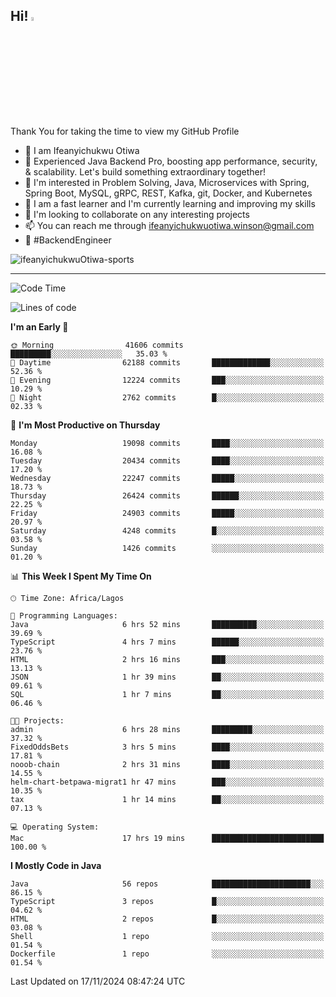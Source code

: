 <!-- BLOG-POST-LIST:START --><!-- BLOG-POST-LIST:END -->

## Hi! <img src="https://media.giphy.com/media/hvRJCLFzcasrR4ia7z/giphy.gif" width="4%"> 

Thank You for taking the time to view my GitHub Profile

- 👋 I am Ifeanyichukwu Otiwa
- 🚀 Experienced Java Backend Pro, boosting app performance, security, & scalability. Let's build something extraordinary together!
- 👀 I'm interested in Problem Solving, Java, Microservices with Spring, Spring Boot, MySQL, gRPC, REST, Kafka, git, Docker, and Kubernetes
- 🌱 I am a fast learner and I'm currently learning and improving my skills
- 💞️ I'm looking to collaborate on any interesting projects
- 📫 You can reach me through ifeanyichukwuotiwa.winson@gmail.com
- 🚀 #BackendEngineer

<p align="left" marginTop="10px"> <img src="https://komarev.com/ghpvc/?username=ifeanyichukwuOtiwa-sports&label=Profile%20views&color=0e75b6&style=for-the-badge" alt="ifeanyichukwuOtiwa-sports" /> </p>

***

<!--START_SECTION:waka-->
![Code Time](http://img.shields.io/badge/Code%20Time-3%2C135%20hrs%2013%20mins-blue)

![Lines of code](https://img.shields.io/badge/From%20Hello%20World%20I%27ve%20Written-29.8%20million%20lines%20of%20code-blue)

**I'm an Early 🐤** 

```text
🌞 Morning                41606 commits       █████████░░░░░░░░░░░░░░░░   35.03 % 
🌆 Daytime                62188 commits       █████████████░░░░░░░░░░░░   52.36 % 
🌃 Evening                12224 commits       ███░░░░░░░░░░░░░░░░░░░░░░   10.29 % 
🌙 Night                  2762 commits        █░░░░░░░░░░░░░░░░░░░░░░░░   02.33 % 
```
📅 **I'm Most Productive on Thursday** 

```text
Monday                   19098 commits       ████░░░░░░░░░░░░░░░░░░░░░   16.08 % 
Tuesday                  20434 commits       ████░░░░░░░░░░░░░░░░░░░░░   17.20 % 
Wednesday                22247 commits       █████░░░░░░░░░░░░░░░░░░░░   18.73 % 
Thursday                 26424 commits       ██████░░░░░░░░░░░░░░░░░░░   22.25 % 
Friday                   24903 commits       █████░░░░░░░░░░░░░░░░░░░░   20.97 % 
Saturday                 4248 commits        █░░░░░░░░░░░░░░░░░░░░░░░░   03.58 % 
Sunday                   1426 commits        ░░░░░░░░░░░░░░░░░░░░░░░░░   01.20 % 
```


📊 **This Week I Spent My Time On** 

```text
🕑︎ Time Zone: Africa/Lagos

💬 Programming Languages: 
Java                     6 hrs 52 mins       ██████████░░░░░░░░░░░░░░░   39.69 % 
TypeScript               4 hrs 7 mins        ██████░░░░░░░░░░░░░░░░░░░   23.76 % 
HTML                     2 hrs 16 mins       ███░░░░░░░░░░░░░░░░░░░░░░   13.13 % 
JSON                     1 hr 39 mins        ██░░░░░░░░░░░░░░░░░░░░░░░   09.61 % 
SQL                      1 hr 7 mins         ██░░░░░░░░░░░░░░░░░░░░░░░   06.46 % 

🐱‍💻 Projects: 
admin                    6 hrs 28 mins       █████████░░░░░░░░░░░░░░░░   37.32 % 
FixedOddsBets            3 hrs 5 mins        ████░░░░░░░░░░░░░░░░░░░░░   17.81 % 
nooob-chain              2 hrs 31 mins       ████░░░░░░░░░░░░░░░░░░░░░   14.55 % 
helm-chart-betpawa-migrat1 hr 47 mins        ███░░░░░░░░░░░░░░░░░░░░░░   10.35 % 
tax                      1 hr 14 mins        ██░░░░░░░░░░░░░░░░░░░░░░░   07.13 % 

💻 Operating System: 
Mac                      17 hrs 19 mins      █████████████████████████   100.00 % 
```

**I Mostly Code in Java** 

```text
Java                     56 repos            ██████████████████████░░░   86.15 % 
TypeScript               3 repos             █░░░░░░░░░░░░░░░░░░░░░░░░   04.62 % 
HTML                     2 repos             █░░░░░░░░░░░░░░░░░░░░░░░░   03.08 % 
Shell                    1 repo              ░░░░░░░░░░░░░░░░░░░░░░░░░   01.54 % 
Dockerfile               1 repo              ░░░░░░░░░░░░░░░░░░░░░░░░░   01.54 % 
```




 Last Updated on 17/11/2024 08:47:24 UTC
<!--END_SECTION:waka-->

<!--
<p align="center">
![trophy](https://github-profile-trophy.vercel.app/?username=ifeanyichukwuOtiwa-sports&theme=onedark) (https://github.com/ryo-ma/github-profile-trophy)
</p>
-->

<!---
ifeanyi-otiwa/ifeanyi-otiwa is a ✨ special ✨ repository because its `README.md` (this file) appears on your GitHub profile.
You can click the Preview link to take a look at your changes.
--->
